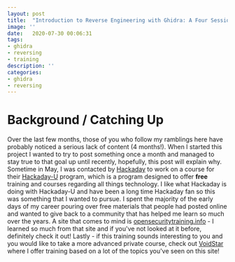 ```yaml
---
layout: post
title:  "Introduction to Reverse Engineering with Ghidra: A Four Session Course"
image: ''
date:   2020-07-30 00:06:31
tags:
- ghidra
- reversing
- training
description: ''
categories:
- ghidra
- reversing
---
```


# Background / Catching Up

Over the last few months, those of you who follow my ramblings here have probably noticed a serious lack of content (4 months!). When I started this project I wanted to try to post something once a month and managed to stay true to that goal up until recently, hopefully, this post will explain why. Sometime in May, I was contacted by [Hackaday](https://hackaday.com/) to work on a course for their [Hackaday-U](https://hackaday.io/u/) program, which is a program designed to offer **free** training and courses regarding all things technology. I like what Hackaday is doing with Hackaday-U and have been a long time Hackaday fan so this was something that I wanted to pursue. I  spent the majority of the early days of my career pouring over free materials that people had posted online and wanted to give back to a community that has helped me learn so much over the years. A site that comes to mind is [opensecuritytraining.info](http://opensecuritytraining.info/) - I learned so much from that site and if you've not looked at it before, definitely check it out! Lastly - if this training sounds interesting to you and you would like to take a more advanced private course, check out [VoidStar](https://www.voidstarsec.com/training) where I offer training based on a lot of the topics you've seen on this site!
